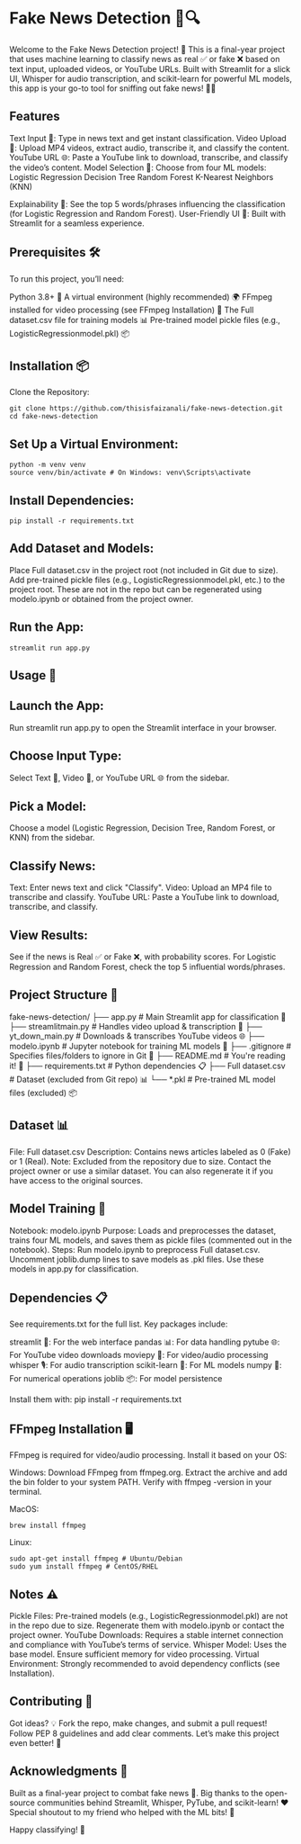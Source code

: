 # Fake News Detection 📰🔍

Welcome to the Fake News Detection project! 🚀 This is a final-year project that uses machine learning to classify news as real ✅ or fake ❌ based on text input, uploaded videos, or YouTube URLs. Built with Streamlit for a slick UI, Whisper for audio transcription, and scikit-learn for powerful ML models, this app is your go-to tool for sniffing out fake news! 🕵️‍♂️

## Features

Text Input 📝: Type in news text and get instant classification.
Video Upload 🎥: Upload MP4 videos, extract audio, transcribe it, and classify the content.
YouTube URL 🌐: Paste a YouTube link to download, transcribe, and classify the video’s content.
Model Selection 🤖: Choose from four ML models:
Logistic Regression
Decision Tree
Random Forest
K-Nearest Neighbors (KNN)

Explainability 🔎: See the top 5 words/phrases influencing the classification (for Logistic Regression and Random Forest).
User-Friendly UI 🎨: Built with Streamlit for a seamless experience.

## Prerequisites 🛠️

To run this project, you’ll need:

Python 3.8+ 🐍
A virtual environment (highly recommended) 🌍
FFmpeg installed for video processing (see FFmpeg Installation) 📼
The Full dataset.csv file for training models 📊
Pre-trained model pickle files (e.g., LogisticRegressionmodel.pkl) 📦

## Installation 📦

Clone the Repository:

```
git clone https://github.com/thisisfaizanali/fake-news-detection.git
cd fake-news-detection
```

## Set Up a Virtual Environment:

```
python -m venv venv
source venv/bin/activate # On Windows: venv\Scripts\activate
```

## Install Dependencies:

```
pip install -r requirements.txt
```

## Add Dataset and Models:

Place Full dataset.csv in the project root (not included in Git due to size).
Add pre-trained pickle files (e.g., LogisticRegressionmodel.pkl, etc.) to the project root. These are not in the repo but can be regenerated using modelo.ipynb or obtained from the project owner.

## Run the App:

```
streamlit run app.py
```

## Usage 🚀

## Launch the App:

Run streamlit run app.py to open the Streamlit interface in your browser.

## Choose Input Type:

Select Text 📝, Video 🎥, or YouTube URL 🌐 from the sidebar.

## Pick a Model:

Choose a model (Logistic Regression, Decision Tree, Random Forest, or KNN) from the sidebar.

## Classify News:

Text: Enter news text and click "Classify".
Video: Upload an MP4 file to transcribe and classify.
YouTube URL: Paste a YouTube link to download, transcribe, and classify.

## View Results:

See if the news is Real ✅ or Fake ❌, with probability scores.
For Logistic Regression and Random Forest, check the top 5 influential words/phrases.

## Project Structure 📂

fake-news-detection/
├── app.py                # Main Streamlit app for classification 🌟
├── streamlitmain.py      # Handles video upload & transcription 🎥
├── yt_down_main.py       # Downloads & transcribes YouTube videos 🌐
├── modelo.ipynb          # Jupyter notebook for training ML models 📓
├── .gitignore            # Specifies files/folders to ignore in Git 🚫
├── README.md             # You're reading it! 📖
├── requirements.txt      # Python dependencies 📋
├── Full dataset.csv      # Dataset (excluded from Git repo) 📊
└── *.pkl                 # Pre-trained ML model files (excluded) 📦


## Dataset 📊

File: Full dataset.csv
Description: Contains news articles labeled as 0 (Fake) or 1 (Real).
Note: Excluded from the repository due to size. Contact the project owner or use a similar dataset. You can also regenerate it if you have access to the original sources.

## Model Training 🧠

Notebook: modelo.ipynb
Purpose: Loads and preprocesses the dataset, trains four ML models, and saves them as pickle files (commented out in the notebook).
Steps:
Run modelo.ipynb to preprocess Full dataset.csv.
Uncomment joblib.dump lines to save models as .pkl files.
Use these models in app.py for classification.

## Dependencies 📋

See requirements.txt for the full list. Key packages include:

streamlit 🎨: For the web interface
pandas 📊: For data handling
pytube 🌐: For YouTube video downloads
moviepy 🎥: For video/audio processing
whisper 🎙️: For audio transcription
scikit-learn 🤖: For ML models
numpy 🔢: For numerical operations
joblib 📦: For model persistence

Install them with:
pip install -r requirements.txt

## FFmpeg Installation 🖥️

FFmpeg is required for video/audio processing. Install it based on your OS:

Windows:
Download FFmpeg from ffmpeg.org.
Extract the archive and add the bin folder to your system PATH.
Verify with ffmpeg -version in your terminal.

MacOS:

```
brew install ffmpeg
```

Linux:

```
sudo apt-get install ffmpeg # Ubuntu/Debian
sudo yum install ffmpeg # CentOS/RHEL
```

## Notes ⚠️

Pickle Files: Pre-trained models (e.g., LogisticRegressionmodel.pkl) are not in the repo due to size. Regenerate them with modelo.ipynb or contact the project owner.
YouTube Downloads: Requires a stable internet connection and compliance with YouTube’s terms of service.
Whisper Model: Uses the base model. Ensure sufficient memory for video processing.
Virtual Environment: Strongly recommended to avoid dependency conflicts (see Installation).

## Contributing 🤝

Got ideas? 💡 Fork the repo, make changes, and submit a pull request! Follow PEP 8 guidelines and add clear comments. Let’s make this project even better! 🙌

## Acknowledgments 🙏

Built as a final-year project to combat fake news 📰.
Big thanks to the open-source communities behind Streamlit, Whisper, PyTube, and scikit-learn! ❤️
Special shoutout to my friend who helped with the ML bits! 🤗

Happy classifying! 🎉

